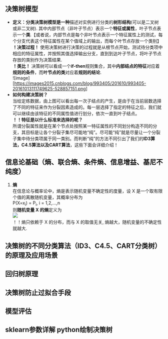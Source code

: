 ## 决策树模型   
- **定义：分类决策树模型是一种**描述对实例进行分类的**树形结构**(可以是二叉树或非二叉树).  其中内部节点（非叶子节点）表示一个**特征或属性**，叶子节点表示一个**类**.【或者说，内部节点是每个非叶节点表示一个特征属性上的测试，每个分支代表这个特征属性在某个值域上的输出，而每个叶节点存放一个类别】  
**！决策过程！** 使用决策树进行决策的过程就是从根节点开始，测试待分类项中相应的特征属性，并按照其值选择输出分支，直到到达叶子节点，将叶子节点存放的类别作为决策结果.  
**！类比！** 决策树可以看成一个**if-then**规则集合，其中**内部结点的特征**对应着**规则的条件**，而**叶节点的类**对应着**规则的结论**.  
![image][https://images2015.cnblogs.com/blog/993405/201610/993405-20161013111749625-528857151.png]
- **如何构建决策树？**  
当给定练数据，由上图可以看出每一次子结点的产生，是由于在当前层数选择了不同的特征来作为分裂因素造成的。每一层选择了指定的特征之后，我们就可以继续由该特征的不同属性值进行划分，依次一直到叶子结点。   
**！！特征是以什么标准来选择的呢？**  
所谓分裂属性就是在某个节点处按照某一特征属性的不同划分构造不同的分支，其目标是让各个分裂子集尽可能地“纯”。尽可能“纯”就是尽量让一个分裂子集中待分类项属于同一类别。而判断“纯”的方法不同引出了我们的**ID3算法，C4.5算法以及CART算法**，这些下面会详细介绍！
## 信息论基础（熵、联合熵、条件熵、信息增益、基尼不纯度）
1. **熵**  
在信息论与概率论中，熵是表示随机变量不确定性的度量，设 X 是一个取有限个值的离散随机变量，其概率分布为  
    P(X=x<sub>i</sub>) = P<sub>i</sub>, i = 1,2,...,n  
则**随机变量 X 的熵**定义为  
![](http://latex.codecogs.com/gif.latex?H(X)=-\\sum_{i=1}^{n}p_{i}logp_{i})  
！！熵只依赖于 X 的分布，而与 X 的取值无关, 熵越大，随机变量的不确定性就越大.  



## 决策树的不同分类算法（ID3、C4.5、CART分类树）的原理及应用场景

## 回归树原理

## 决策树防止过拟合手段

## 模型评估

## sklearn参数详解 python绘制决策树
